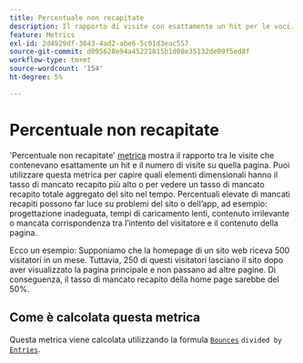 ```yaml
---
title: Percentuale non recapitate
description: Il rapporto di visite con esattamente un hit per le voci.
feature: Metrics
exl-id: 2d4929df-3843-4ad2-abe6-5c01d3eac557
source-git-commit: d095628e94a45221815b1d08e35132de09f5ed8f
workflow-type: tm+mt
source-wordcount: '154'
ht-degree: 5%

---
```


# Percentuale non recapitate

&#39;Percentuale non recapitate&#39; [metrica](overview.md) mostra il rapporto tra le visite che contenevano esattamente un hit e il numero di visite su quella pagina. Puoi utilizzare questa metrica per capire quali elementi dimensionali hanno il tasso di mancato recapito più alto o per vedere un tasso di mancato recapito totale aggregato del sito nel tempo. Percentuali elevate di mancati recapiti possono far luce su problemi del sito o dell’app, ad esempio: progettazione inadeguata, tempi di caricamento lenti, contenuto irrilevante o mancata corrispondenza tra l’intento del visitatore e il contenuto della pagina.

Ecco un esempio: Supponiamo che la homepage di un sito web riceva 500 visitatori in un mese. Tuttavia, 250 di questi visitatori lasciano il sito dopo aver visualizzato la pagina principale e non passano ad altre pagine. Di conseguenza, il tasso di mancato recapito della home page sarebbe del 50%.

## Come è calcolata questa metrica

Questa metrica viene calcolata utilizzando la formula [`Bounces`](bounces.md) `divided by` [`Entries`](entries.md).
